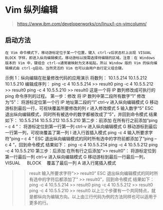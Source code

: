# Vim 纵列编辑
> https://www.ibm.com/developerworks/cn/linux/l-cn-vimcolumn/  

## 启动方法
```
在 Vim 命令模式下，移动游标定位于某一个位置，键入 ctrl-v后状态栏上出现 VISUAL BLOCK 字样，即进入纵向编辑模式。移动游标以按需选择待编辑的区域。注意：在 Windows 版本的 Vim 中，键组合 ctrl-v通常被映射为文本粘贴，所以 Window 版的 Vim 的纵向编辑模式由 ctrl-q启动。当然灵活的 Vim 也可以由用户自行定义组合键。
```
示例 1：纵向编辑在批量修改代码的应用演示
将数列：
 10.1.5.214 
 10.1.5.212 
 10.1.5.210
编辑成序列：
 ping -c 4 10.5.5.214 >> result0 
 ping -c 4 10.5.5.212 >> result0 
 ping -c 4 10.5.5.210 >> result0
这是一个将 IP 数列修改成可执行的 ping 命令序列的过程。
第一步：修改
将 IP 数列中第二段所有数字“1” 修改为“5”：
将游标定位第一个行 IP 地址第二段的“1”
ctrl-v 进入纵向编辑模式
G 移动游标到最后一行，可视块覆盖所要修改的列
r 进入修改模式
5 输入数字“5”
ESC 退出纵向编辑模式，同时所有被选中的数字都被改成了“5”，并回到命令模式
结果如下：
 10.5.5.214 
 10.5.5.212 
 10.5.5.210
第二步：前添加
在所有行之前添加“ping – c 4 ”：
将游标定位到第一行第一列
ctrl-v 进入纵向编辑模式
G 移动游标到最后一行第一列，可视块覆盖了第一列
I 进入行首插入模式
ping -c 4 输入所要求字符“ping – c 4 ”
ESC 退出纵向编辑模式的同时所有选中的字符前都添加了“ping – c 4 ”，回到命令模式
结果如下：
 ping -c 4 10.5.5.214 
 ping -c 4 10.5.5.212 
 ping -c 4 10.5.5.210
第三步：后添加
在所有行之后添加“>> result0”：
将游标定位到第一行最后一列
ctrl-v 进入纵向编辑模式
G 移动游标到最后一行最后一列，VISUAL 　 BLOCK 　覆盖了最后一列
A 进入行尾插入模式
>> result	输入所要求字符“>> result0”
ESC 退出纵向编辑模式的同时所有选中的字符后都添加了“ >> result0”，回到命令模式
结果如下：
 ping -c 4 10.5.5.214 >> result0 
 ping -c 4 10.5.5.212 >> result0 
 ping -c 4 10.5.5.210 >> result0
以上三个步骤有一个共同特点，就是都纵向为编辑方向。以上由三行代码为例的方法同样也可以适用于更多的行。

